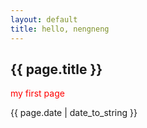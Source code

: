 ```yaml
---
layout: default
title: hello, nengneng
---
```


<h2>{{ page.title }}</h2>
<p style="color: red">my first page</p>
<p>{{ page.date | date_to_string }}</p>
